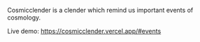 Cosmicclender is a clender which remind us important events of cosmology.

Live demo: https://cosmicclender.vercel.app/#events
